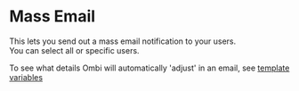 # Mass Email

This lets you send out a mass email notification to your users.  
You can select all or specific users.  

To see what details Ombi will automatically 'adjust' in an email, see [template variables](../../info/notification-template-variables)
